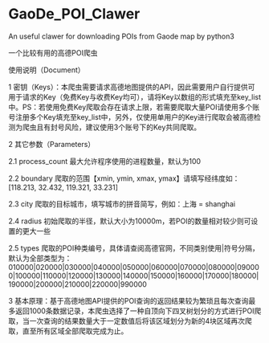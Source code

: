 # GaoDe_POI_Clawer
An useful clawer for downloading POIs from Gaode map by python3

一个比较有用的高德POI爬虫

使用说明（Document）

1 密钥（Keys）：本爬虫需要请求高德地图提供的API，因此需要用户自行提供可用于请求的Key（免费Key与收费Key均可），请将Key以数组的形式填充至key_list中。PS：若使用免费Key爬取会存在请求上限，若需要爬取大量POI请使用多个账号注册多个Key填充至key_list中，另外，仅使用单用户的Key进行爬取会被高德检测为爬虫且有封号风险，建议使用3个账号下的Key共同爬取。

2 其它参数（Parameters）

2.1 process_count 最大允许程序使用的进程数量，默认为100

2.2 boundary 爬取的范围【xmin, ymin, xmax, ymax】请填写经纬度如：[118.213, 32.432, 119.321, 33.231]

2.3 city 爬取的目标城市，填写城市的拼音简写，例如：上海 = shanghai

2.4 radius 初始爬取的半径，默认大小为10000m，若POI的数量相对较少则可设置的更大一些

2.5 types 爬取的POI种类编号，具体请查阅高德官网，不同类别使用|符号分隔，默认为全部类型为：010000|020000|030000|040000|050000|060000|070000|080000|090000|100000|110000|120000|130000|140000|150000|160000|170000|180000|190000|200000|210000|220000|990000

3 基本原理：基于高德地图API提供的POI查询的返回结果较为繁琐且每次查询最多返回1000条数据记录，本爬虫选择了一种自顶向下四叉树划分的方式进行POI爬取，当一次查询的结果数量大于一定数值后将该区域划分为新的4块区域再次爬取，直至所有区域全部爬取完成为止。
